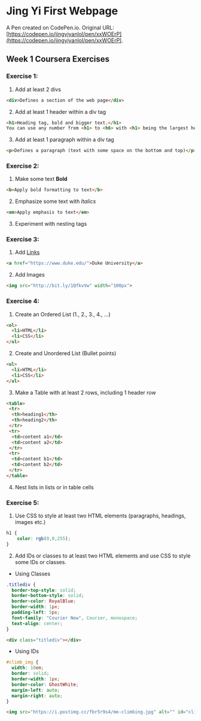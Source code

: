 # Jing Yi First Webpage

A Pen created on CodePen.io. Original URL: [https://codepen.io/jingyiyanlol/pen/xxWOErP](https://codepen.io/jingyiyanlol/pen/xxWOErP).

## Week 1 Coursera Exercises
### Exercise 1: 
1. Add at least 2 divs
```html
<div>Defines a section of the web page</div>
```
2. Add at least 1 header within a div tag
```html
<h1>Heading tag, bold and bigger text.</h1>
You can use any number from <h1> to <h6> with <h1> being the largest heading and <h6> being the smallest.
```
3. Add at least 1 paragraph within a div tag
```html
<p>Defines a paragraph (text with some space on the bottom and top)</p>
```

### Exercise 2:
1. Make some text **Bold** 
```html
<b>Apply bold formatting to text</b>
```
2. Emphasize some text with *Italics*
```html
<em>Apply emphasis to text</em>
```
3.  Experiment with nesting tags

### Exercise 3:
1. Add [Links]()
```html
<a href="https://www.duke.edu/">Duke University</a>
```
2. Add Images
```html
<img src="http://bit.ly/1QfkvVw" width="100px">
```

### Exercise 4:
1. Create an Ordered List (1., 2., 3., 4., ...)
```html
<ol>
  <li>HTML</li>
  <li>CSS</li>
</ol>
```
2. Create and Unordered List (Bullet points)
```html
<ul>
  <li>HTML</li>
  <li>CSS</li>
</ul>
```
3. Make a Table with at least 2 rows, including 1 header row
```html
<table>
 <tr>
  <th>heading1</th>
  <th>heading2</th>
 </tr>
 <tr>
  <td>content a1</td>
  <td>content a2</td>
 </tr>
 <tr>
  <td>content b1</td>
  <td>content b2</td>
 </tr>
</table>
```
4. Nest lists in lists or in table cells

### Exercise 5:
1. Use CSS to style at least two HTML elements (paragraphs, headings, images etc.)
```css
h1 {
    color: rgb(0,0,255);
}
```
2. Add IDs or classes to at least two HTML elements and use CSS to style some IDs or classes.
* Using Classes
```css
.titlediv {
  border-top-style: solid;
  border-bottom-style: solid;
  border-color: RoyalBlue;
  border-width: 1px;
  padding-left: 5px;
  font-family: "Courier New", Courier, monospace;
  text-align: center;
}
```
```html
<div class="titlediv"></div>
```
* Using IDs
```css
#climb_img {
  width: 10em;
  border: solid;
  border-width: 1px;
  border-color: GhostWhite;
  margin-left: auto;
  margin-right: auto;
}
```
```html
<img src="https://i.postimg.cc/fbr5r9s4/me-climbing.jpg" alt="" id="climb_img">
```